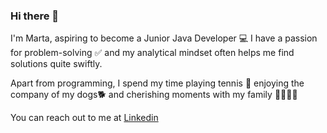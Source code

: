 ### Hi there 👋
I'm Marta, aspiring to become a Junior Java Developer :computer: 
I have a passion for problem-solving :white_check_mark: 
and my analytical mindset often helps me find solutions quite swiftly.

Apart from programming, I spend my time playing tennis :tennis: enjoying the company of my dogs:dog2: and cherishing moments with my family :family_man_woman_girl_boy:

You can reach out to me at [Linkedin](www.linkedin.com/in/marta-kozdroj](https://www.linkedin.com/in/marta-kozdroj/)https://www.linkedin.com/in/marta-kozdroj/)

